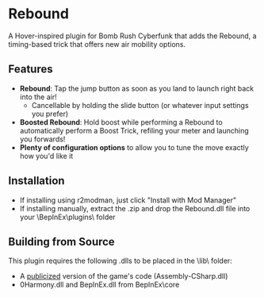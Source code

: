# Rebound
A Hover-inspired plugin for Bomb Rush Cyberfunk that adds the Rebound, a timing-based trick that offers new air mobility options. 
## Features
* **Rebound**: Tap the jump button as soon as you land to launch right back into the air!
    * Cancellable by holding the slide button (or whatever input settings you prefer)
* **Boosted Rebound**: Hold boost while performing a Rebound to automatically perform a Boost Trick, refiling your meter and launching you forwards!
* **Plenty of configuration options** to allow you to tune the move exactly how you'd like it
## Installation
* If installing using r2modman, just click "Install with Mod Manager"
* If installing manually, extract the .zip and drop the Rebound.dll file into your \BepInEx\plugins\ folder 
## Building from Source
This plugin requires the following .dlls to be placed in the \lib\ folder:
* A [publicized](https://github.com/BepInEx/BepInEx.AssemblyPublicizer) version of the game's code (Assembly-CSharp.dll)
* 0Harmony.dll and BepInEx.dll from BepInEx\core
